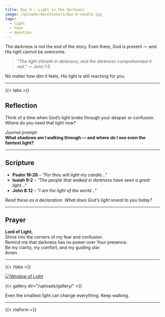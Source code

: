 ```yaml
---
title: Day 8 – Light in the Darkness
image: /uploads/devotionals/day-8-candle.jpg
tags:
  - light
  - hope
  - devotion
---
```


The darkness is not the end of the story. Even there, God is present — and His light cannot be overcome.

> _"The light shineth in darkness; and the darkness comprehended it not."_ — John 1:5

No matter how dim it feels, His light is still reaching for you.

---

{{< tabs >}}

## Reflection

Think of a time when God’s light broke through your despair or confusion. Where do you need that light now?

_Journal prompt:_  
**What shadows am I walking through — and where do I see even the faintest light?**

---

## Scripture

- **Psalm 18:28** – _"For thou wilt light my candle..."_
- **Isaiah 9:2** – _"The people that walked in darkness have seen a great light..."_
- **John 8:12** – _"I am the light of the world..."_

_Read these as a declaration. What does God's light reveal to you today?_

---

## Prayer

**Lord of Light,**  
Shine into the corners of my fear and confusion.  
Remind me that darkness has no power over Your presence.  
Be my clarity, my comfort, and my guiding star.  
Amen.

---

{{< /tabs >}}

[![Window of Light](/uploads/devotionals/day-8-candle.jpg)](/uploads/devotionals/day-8-candle.jpg)

{{< gallery dir="/uploads/gallery/" >}}

Even the smallest light can change everything. Keep walking.

---

{{< ctaform >}}

